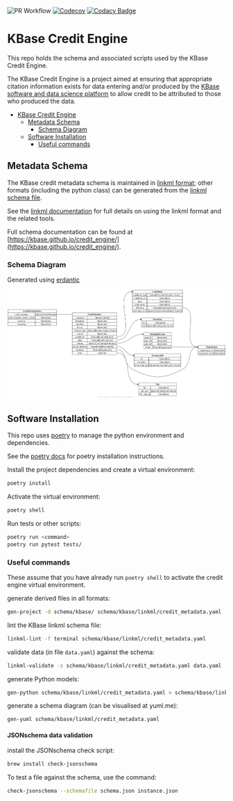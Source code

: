 ![PR Workflow](https://github.com/kbase/credit_engine/actions/workflows/on_pr.yaml/badge.svg)
[![Codecov](https://codecov.io/gh/kbase/credit_engine/branch/develop/graph/badge.svg?token=vOUaMmH86Z)](https://codecov.io/gh/kbase/credit_engine)
[![Codacy Badge](https://app.codacy.com/project/badge/Grade/dd36ff4877b94ce48f67a18aa4638dc8)](https://www.codacy.com/gh/kbase/credit_engine/dashboard?utm_source=github.com&amp;utm_medium=referral&amp;utm_content=kbase/credit_engine&amp;utm_campaign=Badge_Grade)

# KBase Credit Engine

This repo holds the schema and associated scripts used by the KBase Credit Engine.

The KBase Credit Engine is a project aimed at ensuring that appropriate citation information exists for data entering and/or produced by the [KBase software and data science platform](https://kbase.us) to allow credit to be attributed to those who produced the data.

- [KBase Credit Engine](#kbase-credit-engine)
  - [Metadata Schema](#metadata-schema)
    - [Schema Diagram](#schema-diagram)
  - [Software Installation](#software-installation)
    - [Useful commands](#useful-commands)

## Metadata Schema

The KBase credit metadata schema is maintained in [linkml format](https://linkml.io); other formats (including the python class) can be generated from the [linkml schema file](schema/kbase/linkml/credit_metadata.yaml).

See the [linkml documentation](https://linkml.io/linkml/index.html) for full details on using the linkml format and the related tools.

Full schema documentation can be found at [https://kbase.github.io/credit_engine/](https://kbase.github.io/credit_engine/).

### Schema Diagram

Generated using [erdantic](https://erdantic.drivendata.org/stable/)

![KBase metadata schema diagram](schema/kbase/kbase-schema.png "Entity-relationship diagram for KBase metadata schema")

## Software Installation

This repo uses [poetry](https://python-poetry.org/) to manage the python environment and dependencies.

See the [poetry docs](https://python-poetry.org/docs/) for poetry installation instructions.

Install the project dependencies and create a virtual environment:

```sh
poetry install
```

Activate the virtual environment:

```sh
poetry shell
```

Run tests or other scripts:

```sh
poetry run <command>
poetry run pytest tests/
```

### Useful commands

These assume that you have already run `poetry shell` to activate the credit engine virtual environment.

generate derived files in all formats:
```sh
gen-project -d schema/kbase/ schema/kbase/linkml/credit_metadata.yaml
```

lint the KBase linkml schema file:
```sh
linkml-lint -f terminal schema/kbase/linkml/credit_metadata.yaml
```

validate data (in file `data.yaml`) against the schema:
```sh
linkml-validate -s schema/kbase/linkml/credit_metadata.yaml data.yaml
```

generate Python models:
```sh
gen-python schema/kbase/linkml/credit_metadata.yaml > schema/kbase/linkml/credit_metadata.py
```

generate a schema diagram (can be visualised at yuml.me):
```sh
gen-yuml schema/kbase/linkml/credit_metadata.yaml
```

#### JSONschema data validation

install the JSONschema check script:

```sh
brew install check-jsonschema
```

To test a file against the schema, use the command:
```sh
check-jsonschema --schemafile schema.json instance.json
```
